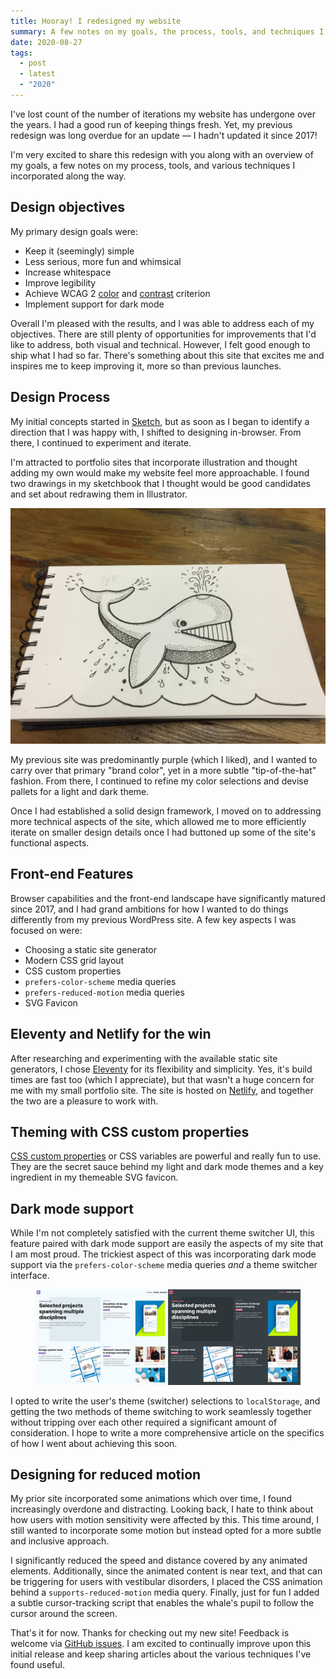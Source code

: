 ```yaml
---
title: Hooray! I redesigned my website
summary: A few notes on my goals, the process, tools, and techniques I used along the way. 
date: 2020-08-27
tags:
  - post
  - latest
  - "2020"
---
```


I've lost count of the number of iterations my website has undergone over the years. I had a good run of keeping things fresh. Yet, my previous redesign was long overdue for an update — I hadn't updated it since 2017!

I'm very excited to share this redesign with you along with an overview of my goals, a few notes on my process, tools, and various techniques I incorporated along the way.

## Design objectives

My primary design goals were:

- Keep it (seemingly) simple
- Less serious, more fun and whimsical
- Increase whitespace
- Improve legibility
- Achieve WCAG 2 [color](https://www.w3.org/TR/WCAG21/#use-of-color) and [contrast](https://www.w3.org/TR/WCAG21/#contrast-minimum) criterion
- Implement support for dark mode

Overall I'm pleased with the results, and I was able to address each of my objectives. There are still plenty of opportunities for improvements that I'd like to address, both visual and technical. However, I felt good enough to ship what I had so far. There's something about this site that excites me and inspires me to keep improving it, more so than previous launches.

## Design Process
My initial concepts started in [Sketch](https://www.sketch.com/), but as soon as I began to identify a direction that I was happy with, I shifted to designing in-browser. From there, I continued to experiment and iterate.

I'm attracted to portfolio sites that incorporate illustration and thought adding my own would make my website feel more approachable. I found two drawings in my sketchbook that I thought would be good candidates and set about redrawing them in Illustrator.

![whale sketch](/static/img/posts/whale-sketch.jpg)

My previous site was predominantly purple (which I liked), and I wanted to carry over that primary "brand color", yet in a more subtle "tip-of-the-hat" fashion. From there, I continued to refine my color selections and devise pallets for a light and dark theme.

Once I had established a solid design framework, I moved on to addressing more technical aspects of the site, which allowed me to more efficiently iterate on smaller design details once I had buttoned up some of the site's functional aspects.

## Front-end Features
Browser capabilities and the front-end landscape have significantly matured since 2017, and I had grand ambitions for how I wanted to do things differently from my previous WordPress site. A few key aspects I was focused on were:

- Choosing a static site generator
- Modern CSS grid layout
- CSS custom properties
- `prefers-color-scheme` media queries
- `prefers-reduced-motion` media queries
- SVG Favicon

## Eleventy and Netlify for the win
After researching and experimenting with the available static site generators, I chose [Eleventy](https://www.11ty.dev/) for its flexibility and simplicity. Yes, it's build times are fast too (which I appreciate), but that wasn't a huge concern for me with my small portfolio site. The site is hosted on [Netlify](https://www.netlify.com/), and together the two are a pleasure to work with.

## Theming with CSS custom properties
[CSS custom properties](https://developer.mozilla.org/en-US/docs/Web/CSS/--*) or CSS variables are powerful and really fun to use. They are the secret sauce behind my light and dark mode themes and a key ingredient in my themeable SVG favicon.

## Dark mode support
While I'm not completely satisfied with the current theme switcher UI, this feature paired with dark mode support are easily the aspects of my site that I am most proud. The trickiest aspect of this was incorporating dark mode support via the `prefers-color-scheme` media queries _and_ a theme switcher interface. 

<figure class="u-releaseWide u-padEnds03">
  <img src="/static/img/posts/2020-redesign-sample-01.jpg">
</figure>

I opted to write the user's theme (switcher) selections to `localStorage`, and getting the two methods of theme switching to work seamlessly together without tripping over each other required a significant amount of consideration. I hope to write a more comprehensive article on the specifics of how I went about achieving this soon.

## Designing for reduced motion
My prior site incorporated some animations which over time, I found increasingly overdone and distracting. Looking back, I hate to think about how users with motion sensitivity were affected by this. This time around, I still wanted to incorporate some motion but instead opted for a more subtle and inclusive approach.

I significantly reduced the speed and distance covered by any animated elements. Additionally, since the animated content is near text, and that can be triggering for users with vestibular disorders, I placed the CSS animation behind a `supports-reduced-motion` media query. Finally, just for fun I added a subtle cursor-tracking script that enables the whale's pupil to follow the cursor around the screen.

That's it for now. Thanks for checking out my new site! Feedback is welcome via [GitHub issues](https://github.com/derekshirk/personal-site-2020/issues). I am excited to continually improve upon this initial release and keep sharing articles about the various techniques I've found useful.